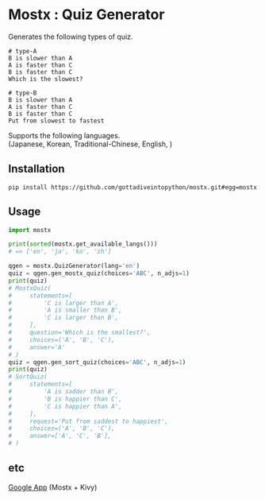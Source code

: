 # Mostx : Quiz Generator

Generates the following types of quiz.

```text
# type-A
B is slower than A
A is faster than C
B is faster than C
Which is the slowest?

# type-B
B is slower than A
A is faster than C
B is faster than C
Put from slowest to fastest
```

Supports the following languages.  
(Japanese, Korean, Traditional-Chinese, English, )

## Installation

```
pip install https://github.com/gottadiveintopython/mostx.git#egg=mostx
```

## Usage

```python
import mostx

print(sorted(mostx.get_available_langs()))
# => ['en', 'ja', 'ko', 'zh']

qgen = mostx.QuizGenerator(lang='en')
quiz = qgen.gen_mostx_quiz(choices='ABC', n_adjs=1)
print(quiz)
# MostxQuiz(
#     statements=[
#         'C is larger than A',
#         'A is smaller than B',
#         'C is larger than B',
#     ],
#     question='Which is the smallest?',
#     choices=('A', 'B', 'C'),
#     answer='A'
# )
quiz = qgen.gen_sort_quiz(choices='ABC', n_adjs=1)
print(quiz)
# SortQuiz(
#     statements=[
#         'A is sadder than B',
#         'B is happier than C',
#         'C is happier than A',
#     ],
#     request='Put from saddest to happiest',
#     choices=('A', 'B', 'C'),
#     answer=['A', 'C', 'B'],
# )

```

## etc

[Google App](https://play.google.com/store/apps/details?id=jp.gottadiveintopython.mostx) (Mostx + Kivy)
